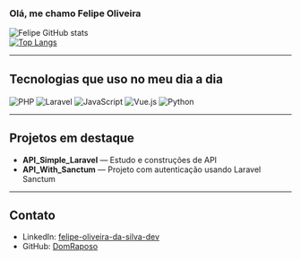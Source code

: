 ### Olá, me chamo **Felipe Oliveira** 
![Felipe GitHub stats](https://github-readme-stats.vercel.app/api?username=DomRaposo&show_icons=true&theme=dracula)  
[![Top Langs](https://github-readme-stats.vercel.app/api/top-langs/?username=DomRaposo&layout=compact)](https://github.com/anuraghazra/github-readme-stats)

---

## Tecnologias que uso no meu dia a dia  
<div style="display: inline_block">  
  <img align="center" alt="PHP" src="https://img.shields.io/badge/PHP-777BB4?style=for-the-badge&logo=php&logoColor=white"/>  
  <img align="center" alt="Laravel" src="https://img.shields.io/badge/Laravel-FF2D20?style=for-the-badge&logo=laravel&logoColor=white"/>  
  <img align="center" alt="JavaScript" src="https://img.shields.io/badge/JavaScript-F7DF1E?style=for-the-badge&logo=javascript&logoColor=black"/>  
  <img align="center" alt="Vue.js" src="https://img.shields.io/badge/Vue.js-35495E?style=for-the-badge&logo=vue.js&logoColor=4FC08D"/>  
  <img align="center" alt="Python" src="https://img.shields.io/badge/Python-3776AB?style=for-the-badge&logo=python&logoColor=white"/>  
</div>

--- 

## Projetos em destaque  
- **API_Simple_Laravel** — Estudo e construções de API  
- **API_With_Sanctum** — Projeto com autenticação usando Laravel Sanctum  

---

## Contato  
- LinkedIn: [felipe-oliveira-da-silva-dev](https://www.linkedin.com/in/felipe-oliveira-da-silva-dev)  
- GitHub: [DomRaposo](https://github.com/DomRaposo)  
